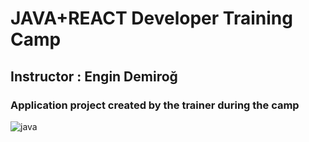 # JAVA+REACT Developer Training Camp

## Instructor : Engin Demiroğ 

### Application project created by the trainer during the camp


![java](https://user-images.githubusercontent.com/79155927/120981309-3bec1100-c780-11eb-91e3-d233eaa67673.png)

